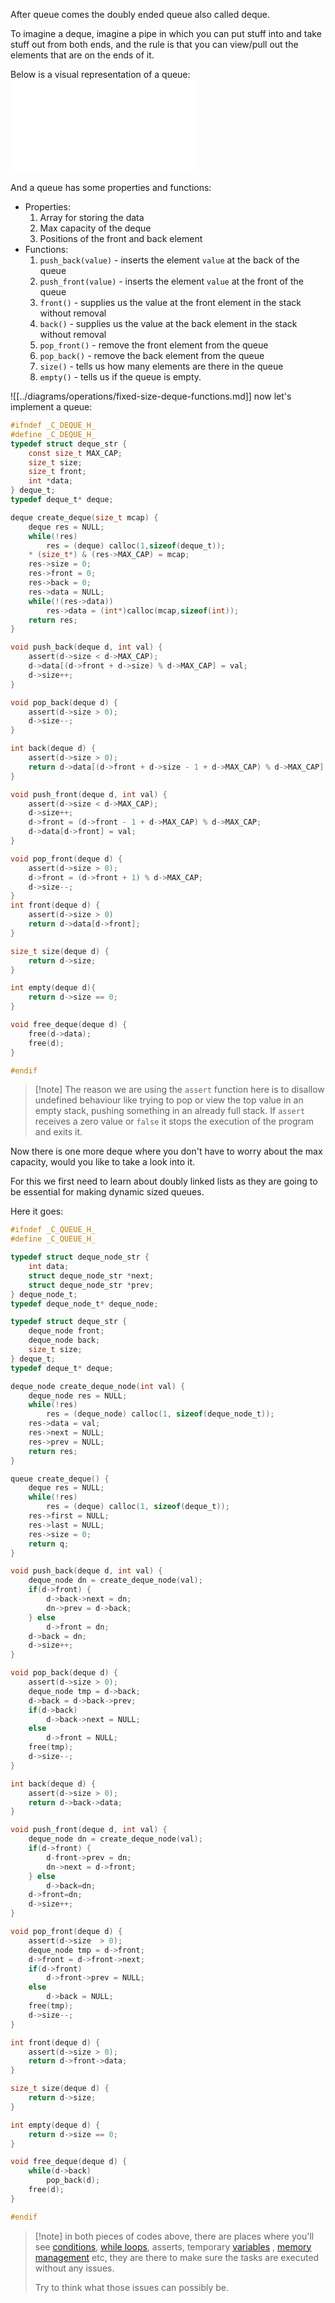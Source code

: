 After queue comes the doubly ended queue also called deque.

To imagine a deque, imagine a pipe in which you can put stuff into and take stuff out from both ends, and the rule is that you can view/pull out the elements that are on the ends of it.

Below is a visual representation of a queue:
![deque](../diagrams/deque.md)

And a queue has some properties and functions:
- Properties:
	1. Array for storing the data
	2. Max capacity of the deque
	3. Positions of the front and back element
- Functions:
	1. `push_back(value)` - inserts the element `value` at the back of the queue
	2. `push_front(value)` - inserts the element `value` at the front of the queue
	3. `front()` - supplies us the value at the front element in the stack without removal
	4. `back()` - supplies us the value at the back element in the stack without removal
	5. `pop_front()` - remove the front element from the queue
	6. `pop_back()` - remove the back element from the queue
	7. `size()` - tells us how many elements are there in the queue
	8. `empty()` - tells us if the queue is empty.

![[../diagrams/operations/fixed-size-deque-functions.md]]
now let's implement a queue:

```c
#ifndef _C_DEQUE_H_
#define _C_DEQUE_H_
typedef struct deque_str {
	const size_t MAX_CAP;
	size_t size;
	size_t front;
	int *data;
} deque_t;
typedef deque_t* deque;

deque create_deque(size_t mcap) {
	deque res = NULL;
	while(!res)
		res = (deque) calloc(1,sizeof(deque_t));
	* (size_t*) & (res->MAX_CAP) = mcap;
	res->size = 0;
	res->front = 0;
	res->back = 0;
	res->data = NULL;
	while(!(res->data))
		res->data = (int*)calloc(mcap,sizeof(int));
	return res;
}

void push_back(deque d, int val) {
	assert(d->size < d->MAX_CAP);
	d->data[(d->front + d->size) % d->MAX_CAP] = val;
	d->size++;
}

void pop_back(deque d) {
	assert(d->size > 0);
	d->size--;
}

int back(deque d) {
	assert(d->size > 0);
	return d->data[(d->front + d->size - 1 + d->MAX_CAP) % d->MAX_CAP];
}

void push_front(deque d, int val) {
	assert(d->size < d->MAX_CAP);
	d->size++;
	d->front = (d->front - 1 + d->MAX_CAP) % d->MAX_CAP;
	d->data[d->front] = val;
}

void pop_front(deque d) {
	assert(d->size > 0);
	d->front = (d->front + 1) % d->MAX_CAP;
	d->size--;
}
int front(deque d) {
	assert(d->size > 0)
	return d->data[d->front];
}

size_t size(deque d) {
	return d->size;
}

int empty(deque d){
	return d->size == 0;
}

void free_deque(deque d) {
	free(d->data);
	free(d);
}

#endif
```

> [!note] The reason we are using the `assert` function here is to disallow undefined behaviour like trying to pop or view the top value in an empty stack, pushing something in an already full stack. If `assert` receives a zero value or `false` it stops the execution of the program and exits it.

Now there is one more deque where you don't have to worry about the max capacity, would you like to take a look into it.

For this we first need to learn about doubly linked lists as they are going to be essential for making dynamic sized queues. 

Here it goes:

```c
#ifndef _C_QUEUE_H_
#define _C_QUEUE_H_

typedef struct deque_node_str {
	int data;
	struct deque_node_str *next;
	struct deque_node_str *prev;
} deque_node_t;
typedef deque_node_t* deque_node;

typedef struct deque_str {
	deque_node front;
	deque_node back;
	size_t size;
} deque_t;
typedef deque_t* deque;

deque_node create_deque_node(int val) {
	deque_node res = NULL;
	while(!res)
		res = (deque_node) calloc(1, sizeof(deque_node_t));
	res->data = val;
	res->next = NULL;
	res->prev = NULL;
	return res;
}

queue create_deque() {
	deque res = NULL;
	while(!res)
		res = (deque) calloc(1, sizeof(deque_t));
	res->first = NULL;
	res->last = NULL;
	res->size = 0;
	return q;
}

void push_back(deque d, int val) {
	deque_node dn = create_deque_node(val);
	if(d->front) {
		d->back->next = dn;
		dn->prev = d->back;
	} else
		d->front = dn;
	d->back = dn;
	d->size++;
}

void pop_back(deque d) {
	assert(d->size > 0);
	deque_node tmp = d->back;
	d->back = d->back->prev;
	if(d->back)
		d->back->next = NULL;
	else
		d->front = NULL;
	free(tmp);
	d->size--;
}

int back(deque d) {
	assert(d->size > 0);
	return d->back->data;
}

void push_front(deque d, int val) {
	deque_node dn = create_deque_node(val);
	if(d->front) {
		d-front->prev = dn;
		dn->next = d->front;
	} else
		d->back=dn;
	d->front=dn;
	d->size++;
}

void pop_front(deque d) {
	assert(d->size  > 0);
	deque_node tmp = d->front;
	d->front = d->front->next;
	if(d->front)
		d->front->prev = NULL;
	else
		d->back = NULL;
	free(tmp);
	d->size--;
}

int front(deque d) {
	assert(d->size > 0);
	return d->front->data;
}

size_t size(deque d) {
	return d->size;
}

int empty(deque d) {
	return d->size == 0;
}

void free_deque(deque d) {
	while(d->back)
		pop_back(d);
	free(d);
}

#endif
```

> [!note] in both pieces of codes above, there are places where you'll see [conditions](../control-flow/conditionality.md), [while loops](../control-flow/loops.md), asserts, temporary [variables](../topics/data-types-vars.md) , [memory management](../topics/memory.md) etc, they are there to make sure the tasks are executed without any issues.
> 
> Try to think what those issues can possibly be.
